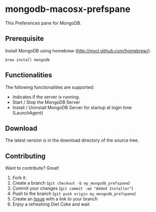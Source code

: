 mongodb-macosx-prefspane
========================

This Preferences pane for MongoDB.

Prerequisite
-------

Install MongoDB using homebrew (http://mxcl.github.com/homebrew/).

    brew install mongodb


Functionalities
-------

The following functionalities are supported:

* Indicates if the server is running.
* Start / Stop the MongoDB Server
* Install / Uninstall MongoDB Server for startup at login time (LaunchAgent)

Download
-------

The latest version is in the download directory of the source tree.

Contributing
------------

Want to contribute? Great!

1. Fork it.
2. Create a branch (`git checkout -b my_mongodb_prefspane`)
3. Commit your changes (`git commit -am "Added Installer"`)
4. Push to the branch (`git push origin my_mongodb_prefspane`)
5. Create an [Issue][1] with a link to your branch
6. Enjoy a refreshing Diet Coke and wait

[1]: https://github.com/remysaissy/mongodb-macosx-prefspane/issues
